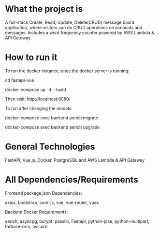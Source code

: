 # What the project is
A full-stack Create, Read, Update, Delete(CRUD) message board application, where visitors can do CRUD operations on accounts and messages. Includes a word frequency counter powered by AWS Lambda & API Gateway.

# How to run it
To run the docker instance, once the docker server is running:

cd fastapi-vue

docker-compose up -d --build

Then visit: http://localhost:8080/

To run after changing the models:

docker-compose exec backend aerich migrate

docker-compose exec backend aerich upgrade

# General Technologies

FastAPI, Vue.js, Docker, PostgreSQL and AWS Lambda & API Gateway

# All Dependencies/Requirements
Frontend package.json Dependencies:

axios, bootstrap, core-js, vue, vue-router, vuex

Backend Docker Requirements:

aerich, asyncpg, bcrypt, passlib, Fastapi, python-jose, python-multipart, tortoise-orm, uvicorn
